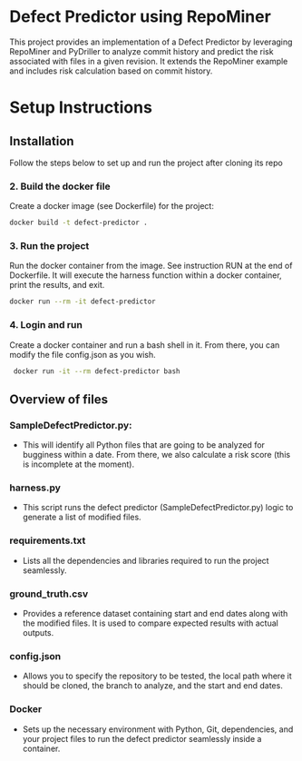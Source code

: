 # Defect Predictor using RepoMiner

This project provides an implementation of a Defect Predictor by leveraging RepoMiner and PyDriller to analyze commit history and predict the risk associated with files in a given revision. It extends the RepoMiner example and includes risk calculation based on commit history.

# Setup Instructions


## Installation
Follow the steps below to set up and run the project after cloning its repo

### 2. Build the docker file
Create a docker image (see Dockerfile) for the project: 
```bash
docker build -t defect-predictor .
```

### 3. Run the project
Run the docker container from the image. See instruction RUN at the end of Dockerfile. It will execute the harness function within a docker container, print the results, and exit.
```bash
docker run --rm -it defect-predictor
```

  
### 4. Login and run 
Create a docker container and run a bash shell in it. From there, you can modify the file config.json as you wish.
```bash
 docker run -it --rm defect-predictor bash
```

## Overview of files

  ### SampleDefectPredictor.py:
  - This will identify all Python files that are going to be analyzed for bugginess within a date. From there, we also calculate a risk score (this is incomplete at the moment).
  ### harness.py
  - This script runs the defect predictor (SampleDefectPredictor.py) logic to generate a list of modified files.
  ### requirements.txt
  - Lists all the dependencies and libraries required to run the project seamlessly.
  ### ground_truth.csv
  - Provides a reference dataset containing start and end dates along with the modified files. It is used to compare expected results with actual outputs.
  ### config.json
  - Allows you to specify the repository to be tested, the local path where it should be cloned, the branch to analyze, and the start and end dates.
  ### Docker 
  - Sets up the necessary environment with Python, Git, dependencies, and your project files to run the defect predictor seamlessly inside a container.
